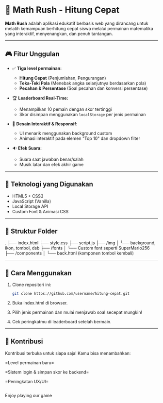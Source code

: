 # 🧠 Math Rush - Hitung Cepat

**Math Rush** adalah aplikasi edukatif berbasis web yang dirancang untuk melatih kemampuan berhitung cepat siswa melalui permainan matematika yang interaktif, menyenangkan, dan penuh tantangan.

---

## 🎮 Fitur Unggulan

- ✅ **Tiga level permainan:**
  - **Hitung Cepat** (Penjumlahan, Pengurangan)
  - **Teka-Teki Pola** (Menebak angka selanjutnya berdasarkan pola)
  - **Pecahan & Persentase** (Soal pecahan dan konversi persentase)

- 🏆 **Leaderboard Real-Time:**
  - Menampilkan 10 pemain dengan skor tertinggi
  - Skor disimpan menggunakan `localStorage` per jenis permainan

- 🎨 **Desain Interaktif & Responsif:**
  - UI menarik menggunakan background custom
  - Animasi interaktif pada elemen "Top 10" dan dropdown filter

- 🔉 **Efek Suara:**
  - Suara saat jawaban benar/salah
  - Musik latar dan efek akhir game

---

## 🚀 Teknologi yang Digunakan

- HTML5 + CSS3
- JavaScript (Vanilla)
- Local Storage API
- Custom Font & Animasi CSS

---

## 📂 Struktur Folder

. ├── index.html ├── style.css ├── script.js ├── /img │ └── background, ikon, tombol, dsb ├── /fonts │ └── Custom font seperti SuperMario256 ├── /components │ └── back.html (komponen tombol kembali)

---

## 🧠 Cara Menggunakan

1. Clone repositori ini:
   ```bash
   git clone https://github.com/username/hitung-cepat.git

2. Buka index.html di browser.

3. Pilih jenis permainan dan mulai menjawab soal secepat mungkin!

4. Cek peringkatmu di leaderboard setelah bermain.

---

## 🙌 Kontribusi

Kontribusi terbuka untuk siapa saja! Kamu bisa menambahkan:

=Level permainan baru=

=Sistem login & simpan skor ke backend=

=Peningkatan UX/UI=

##

Enjoy playing our game

